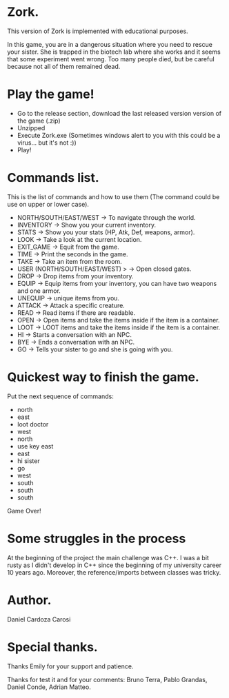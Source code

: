 # Zork.
This version of Zork is implemented with educational purposes.

In this game, you are in a dangerous situation where you need to rescue your sister. She is trapped in the biotech lab where she works and it seems that some experiment went wrong. Too many people died, but be careful because not all of them remained dead.

# Play the game!
- Go to the release section, download the last released version version of the game (.zip)
- Unzipped
- Execute Zork.exe (Sometimes windows alert to you with this could be a virus... but it's not :))
- Play!

# Commands list.
This is the list of commands and how to use them (The command could be use on upper or lower case).
- NORTH/SOUTH/EAST/WEST -> To navigate through the world.
- INVENTORY -> Show you your current inventory.
- STATS -> Show you your stats (HP, Atk, Def, weapons, armor).
- LOOK -> Take a look at the current location.
- EXIT_GAME -> Equit from the game.
- TIME -> Print the seconds in the game.
- TAKE <item name> -> Take an item from the room.
- USER <item name> <direction> (NORTH/SOUTH/EAST/WEST) > -> Open closed gates.
- DROP <item name> -> Drop items from your inventory.
- EQUIP <item name> -> Equip items from your inventory, you can have two weapons and one armor.
- UNEQUIP <item name> -> unique items from you.
- ATTACK <Creature> -> Attack a specific creature.
- READ <item> -> Read items if there are readable.
- OPEN <item> -> Open items and take the items inside if the item is a container.
- LOOT <item> -> LOOT items and take the items inside if the item is a container.
- HI <npcName> -> Starts a conversation with an NPC.
- BYE -> Ends a conversation with an NPC.
- GO -> Tells your sister to go and she is going with you.

# Quickest way to finish the game.
Put the next sequence of commands:
- north
- east
- loot doctor
- west
- north
- use key east
- east
- hi sister
- go
- west
- south
- south
- south
		
Game Over!

# Some struggles in the process
At the beginning of the project the main challenge was C++. I was a bit rusty as I didn't develop in C++ since the beginning of my university career 10 years ago. Moreover, the reference/imports between classes was tricky.
	
# Author.
Daniel Cardoza Carosi

# Special thanks.
Thanks Emily for your support and patience.

Thanks for test it and for your comments: Bruno Terra, Pablo Grandas, Daniel Conde, Adrian Matteo.